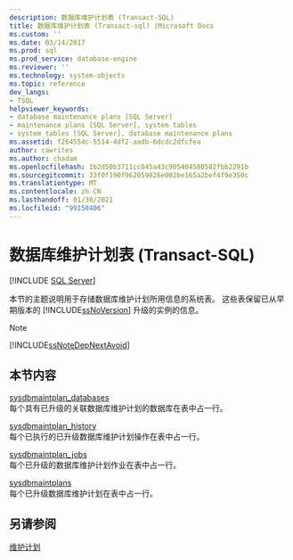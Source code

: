 ```yaml
---
description: 数据库维护计划表 (Transact-SQL)
title: 数据库维护计划表 (Transact-sql) |Microsoft Docs
ms.custom: ''
ms.date: 03/14/2017
ms.prod: sql
ms.prod_service: database-engine
ms.reviewer: ''
ms.technology: system-objects
ms.topic: reference
dev_langs:
- TSQL
helpviewer_keywords:
- database maintenance plans [SQL Server]
- maintenance plans [SQL Server], system tables
- system tables [SQL Server], database maintenance plans
ms.assetid: f264554c-5514-4df2-aadb-6dcdc2dfcfea
author: cawrites
ms.author: chadam
ms.openlocfilehash: 1b2d50b3711cc045a43c905404580582fbb2291b
ms.sourcegitcommit: 33f0f190f962059826e002be165a2bef4f9e350c
ms.translationtype: MT
ms.contentlocale: zh-CN
ms.lasthandoff: 01/30/2021
ms.locfileid: "99158406"
---
```

# <a name="database-maintenance-plan-tables-transact-sql"></a>数据库维护计划表 (Transact-SQL)
[!INCLUDE [SQL Server](../../includes/applies-to-version/sqlserver.md)]

  本节的主题说明用于存储数据库维护计划所用信息的系统表。 这些表保留已从早期版本的 [!INCLUDE[ssNoVersion](../../includes/ssnoversion-md.md)] 升级的实例的信息。  
  
> [!NOTE]  
>  [!INCLUDE[ssNoteDepNextAvoid](../../includes/ssnotedepnextavoid-md.md)]  
  
## <a name="in-this-section"></a>本节内容  
 [sysdbmaintplan_databases](../../relational-databases/system-tables/sysdbmaintplan-databases-transact-sql.md)  
 每个具有已升级的关联数据库维护计划的数据库在表中占一行。  
  
 [sysdbmaintplan_history](../../relational-databases/system-tables/sysdbmaintplan-history-transact-sql.md)  
 每个已执行的已升级数据库维护计划操作在表中占一行。  
  
 [sysdbmaintplan_jobs](../../relational-databases/system-tables/sysdbmaintplan-jobs-transact-sql.md)  
 每个已升级的数据库维护计划作业在表中占一行。  
  
 [sysdbmaintplans](../../relational-databases/system-tables/sysdbmaintplans-transact-sql.md)  
 每个已升级数据库维护计划在表中占一行。  
  
## <a name="see-also"></a>另请参阅  
 [维护计划](../../relational-databases/maintenance-plans/maintenance-plans.md)  
  
  
